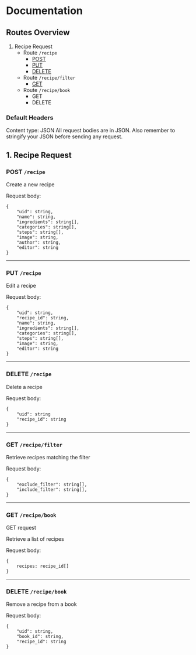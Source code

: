# Documentation

## Routes Overview

1. Recipe Request
    * Route `/recipe` 
        * [POST](###post-recipe)
        * [PUT](###put-recipe) 
        * [DELETE](###delete-recipe)
    * Route `/recipe/filter` 
        * [GET](###get-recipe-filter)
    * Route `/recipe/book` 
        * GET 
        * DELETE
        
### Default Headers
Content type: JSON
All request bodies are in JSON. Also remember to stringify your JSON before sending any request.


## 1. Recipe Request

### POST `/recipe`

Create a new recipe 

Request body:

```
{
    "uid": string,
    "name": string,
    "ingredients": string[],
    "categories": string[],
    "steps": string[],
    "image": string,
    "author": string,
    "editor": string
}
```

---

### PUT `/recipe`

Edit a recipe 

Request body:

```
{
    "uid": string,
    "recipe_id": string,
    "name": string,
    "ingredients": string[],
    "categories": string[],
    "steps": string[],
    "image": string,
    "editor": string
}
```

---

### DELETE `/recipe`

Delete a recipe

Request body:
```
{
    "uid": string
    "recipe_id": string
}
```

---

### GET `/recipe/filter`

Retrieve recipes matching the filter

Request body:
```
{
    "exclude_filter": string[],
    "include_filter": string[],
}
```

---

### GET `/recipe/book`

GET request

Retrieve a list of recipes

Request body:
```
{
    recipes: recipe_id[]
}
```

---

### DELETE `/recipe/book`

Remove a recipe from a book

Request body:
```
{
    "uid": string,
    "book_id": string,
    "recipe_id": string
}
```
